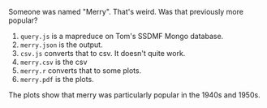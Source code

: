 Someone was named "Merry". That's weird. Was that previously more popular?

1. `query.js` is a mapreduce on Tom's SSDMF Mongo database.
2. `merry.json` is the output.
3. `csv.js` converts that to csv. It doesn't quite work.
4. `merry.csv` is the csv
5. `merry.r` converts that to some plots.
6. `merry.pdf` is the plots.

The plots show that merry was particularly popular in the 1940s and 1950s.
